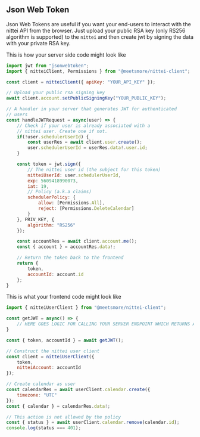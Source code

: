 ## Json Web Token

Json Web Tokens are useful if you want your end-users to interact with the nittei API from the browser. Just upload your public RSA key (only RS256 algorithm is supported) to the `nittei` and then create jwt by signing the data with your private RSA key.

This is how your server side code might look like

```js
import jwt from "jsonwebtoken";
import { nitteiClient, Permissions } from "@meetsmore/nittei-client";

const client = nitteiClient({ apiKey: "YOUR_API_KEY" });

// Upload your public rsa signing key
await client.account.setPublicSigningKey("YOUR_PUBLIC_KEY");

// A handler in your server that generates JWT for authenticated
// users
const handleJWTRequest = async(user) => {
    // Check if your user is already associated with a
    // nittei user. Create one if not.
    if(!user.schedulerUserId) {
        const userRes = await client.user.create();
        user.schedulerUserId = userRes.data!.user.id;
    }

    const token = jwt.sign({
        // The nittei user id (the subject for this token)
        nitteiUserId: user.schedulerUserId,
        exp: 5609418990073,
        iat: 19,
        // Policy (a.k.a claims)
        schedulerPolicy: {
            allow: [Permissions.All],
            reject: [Permissions.DeleteCalendar]
        }
    }, PRIV_KEY, {
        algorithm: "RS256"
    });

    const accountRes = await client.account.me();
    const { account } = accountRes.data!;

    // Return the token back to the frontend
    return {
        token,
        accountId: account.id
    };
}

```

This is what your frontend code might look like

```js
import { nitteiUserClient } from "@meetsmore/nittei-client";

const getJWT = async() => {
    // HERE GOES LOGIC FOR CALLING YOUR SERVER ENDPOINT WHICH RETURNS A JWT AND ACCOUNT ID
}

const { token, accountId } = await getJWT();

// Construct the nittei user client
const client = nitteiUserClient({
    token,
    nitteiAccount: accountId
});

// Create calendar as user
const calendarRes = await userClient.calendar.create({
    timezone: "UTC"
});
const { calendar } = calendarRes.data!;

// This action is not allowed by the policy
const { status } = await userClient.calendar.remove(calendar.id);
console.log(status === 401);
```
